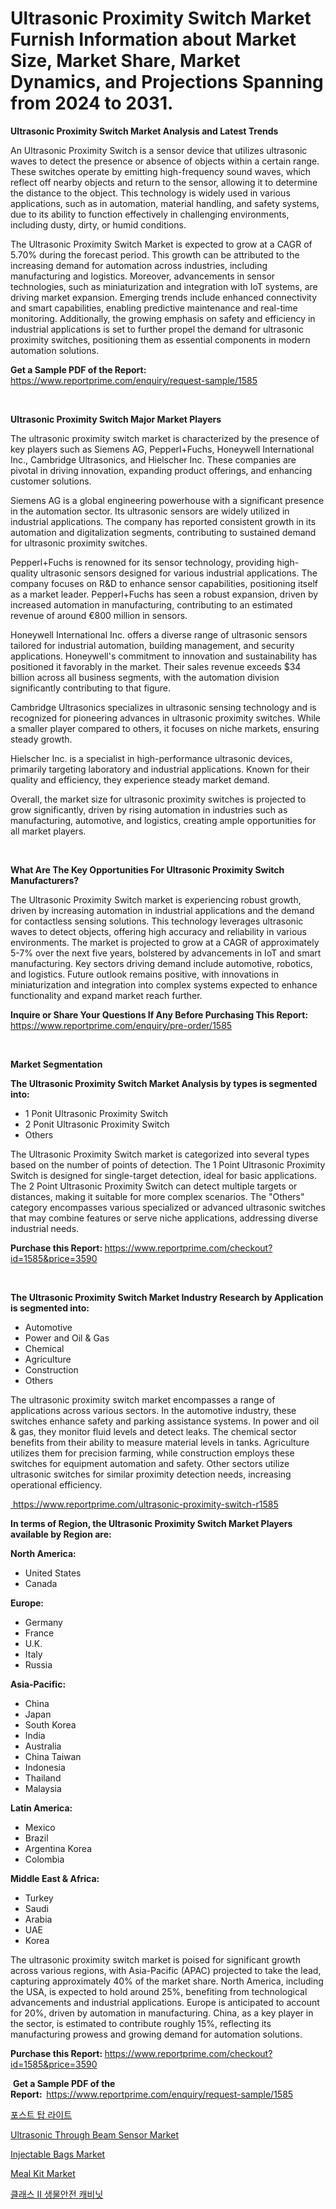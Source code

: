 <p><h1>Ultrasonic Proximity Switch Market Furnish Information about Market Size, Market Share, Market Dynamics, and Projections Spanning from 2024 to 2031.</h1></p><p><strong>Ultrasonic Proximity Switch Market Analysis and Latest Trends</strong></p>
<p><p>An Ultrasonic Proximity Switch is a sensor device that utilizes ultrasonic waves to detect the presence or absence of objects within a certain range. These switches operate by emitting high-frequency sound waves, which reflect off nearby objects and return to the sensor, allowing it to determine the distance to the object. This technology is widely used in various applications, such as in automation, material handling, and safety systems, due to its ability to function effectively in challenging environments, including dusty, dirty, or humid conditions.</p><p>The Ultrasonic Proximity Switch Market is expected to grow at a CAGR of 5.70% during the forecast period. This growth can be attributed to the increasing demand for automation across industries, including manufacturing and logistics. Moreover, advancements in sensor technologies, such as miniaturization and integration with IoT systems, are driving market expansion. Emerging trends include enhanced connectivity and smart capabilities, enabling predictive maintenance and real-time monitoring. Additionally, the growing emphasis on safety and efficiency in industrial applications is set to further propel the demand for ultrasonic proximity switches, positioning them as essential components in modern automation solutions.</p></p>
<p><strong>Get a Sample PDF of the Report:&nbsp;</strong> <a href="https://www.reportprime.com/enquiry/request-sample/1585">https://www.reportprime.com/enquiry/request-sample/1585</a></p>
<p>&nbsp;</p>
<p><strong>Ultrasonic Proximity Switch Major Market Players</strong></p>
<p><p>The ultrasonic proximity switch market is characterized by the presence of key players such as Siemens AG, Pepperl+Fuchs, Honeywell International Inc., Cambridge Ultrasonics, and Hielscher Inc. These companies are pivotal in driving innovation, expanding product offerings, and enhancing customer solutions.</p><p>Siemens AG is a global engineering powerhouse with a significant presence in the automation sector. Its ultrasonic sensors are widely utilized in industrial applications. The company has reported consistent growth in its automation and digitalization segments, contributing to sustained demand for ultrasonic proximity switches.</p><p>Pepperl+Fuchs is renowned for its sensor technology, providing high-quality ultrasonic sensors designed for various industrial applications. The company focuses on R&D to enhance sensor capabilities, positioning itself as a market leader. Pepperl+Fuchs has seen a robust expansion, driven by increased automation in manufacturing, contributing to an estimated revenue of around €800 million in sensors.</p><p>Honeywell International Inc. offers a diverse range of ultrasonic sensors tailored for industrial automation, building management, and security applications. Honeywell's commitment to innovation and sustainability has positioned it favorably in the market. Their sales revenue exceeds $34 billion across all business segments, with the automation division significantly contributing to that figure.</p><p>Cambridge Ultrasonics specializes in ultrasonic sensing technology and is recognized for pioneering advances in ultrasonic proximity switches. While a smaller player compared to others, it focuses on niche markets, ensuring steady growth.</p><p>Hielscher Inc. is a specialist in high-performance ultrasonic devices, primarily targeting laboratory and industrial applications. Known for their quality and efficiency, they experience steady market demand.</p><p>Overall, the market size for ultrasonic proximity switches is projected to grow significantly, driven by rising automation in industries such as manufacturing, automotive, and logistics, creating ample opportunities for all market players.</p></p>
<p>&nbsp;</p>
<p><strong>What Are The Key Opportunities For Ultrasonic Proximity Switch Manufacturers?</strong></p>
<p><p>The Ultrasonic Proximity Switch market is experiencing robust growth, driven by increasing automation in industrial applications and the demand for contactless sensing solutions. This technology leverages ultrasonic waves to detect objects, offering high accuracy and reliability in various environments. The market is projected to grow at a CAGR of approximately 5-7% over the next five years, bolstered by advancements in IoT and smart manufacturing. Key sectors driving demand include automotive, robotics, and logistics. Future outlook remains positive, with innovations in miniaturization and integration into complex systems expected to enhance functionality and expand market reach further.</p></p>
<p><strong>Inquire or Share Your Questions If Any Before Purchasing This Report:</strong> <a href="https://www.reportprime.com/enquiry/pre-order/1585">https://www.reportprime.com/enquiry/pre-order/1585</a></p>
<p>&nbsp;</p>
<p><strong>Market Segmentation</strong></p>
<p><strong>The Ultrasonic Proximity Switch Market Analysis by types is segmented into:</strong></p>
<p><ul><li>1 Ponit Ultrasonic Proximity Switch</li><li>2 Ponit Ultrasonic Proximity Switch</li><li>Others</li></ul></p>
<p><p>The Ultrasonic Proximity Switch market is categorized into several types based on the number of points of detection. The 1 Point Ultrasonic Proximity Switch is designed for single-target detection, ideal for basic applications. The 2 Point Ultrasonic Proximity Switch can detect multiple targets or distances, making it suitable for more complex scenarios. The "Others" category encompasses various specialized or advanced ultrasonic switches that may combine features or serve niche applications, addressing diverse industrial needs.</p></p>
<p><strong>Purchase this Report:&nbsp;</strong><a href="https://www.reportprime.com/checkout?id=1585&price=3590">https://www.reportprime.com/checkout?id=1585&price=3590</a></p>
<p>&nbsp;</p>
<p><strong>The Ultrasonic Proximity Switch Market Industry Research by Application is segmented into:</strong></p>
<p><ul><li>Automotive</li><li>Power and Oil & Gas</li><li>Chemical</li><li>Agriculture</li><li>Construction</li><li>Others</li></ul></p>
<p><p>The ultrasonic proximity switch market encompasses a range of applications across various sectors. In the automotive industry, these switches enhance safety and parking assistance systems. In power and oil & gas, they monitor fluid levels and detect leaks. The chemical sector benefits from their ability to measure material levels in tanks. Agriculture utilizes them for precision farming, while construction employs these switches for equipment automation and safety. Other sectors utilize ultrasonic switches for similar proximity detection needs, increasing operational efficiency.</p></p>
<p><a href="https://www.reportprime.com/ultrasonic-proximity-switch-r1585">&nbsp;https://www.reportprime.com/ultrasonic-proximity-switch-r1585</a></p>
<p><strong>In terms of Region, the Ultrasonic Proximity Switch Market Players available by Region are:</strong></p>
<p>
    <p> <strong> North America: </strong>
        <ul>
            <li>United States</li>
            <li>Canada</li>
        </ul>
        </p> 
    <p> <strong> Europe: </strong>
        <ul>
            <li>Germany</li>
            <li>France</li>
            <li>U.K.</li>
            <li>Italy</li>
            <li>Russia</li>
        </ul>
        </p> 
    <p> <strong> Asia-Pacific: </strong>
        <ul>
            <li>China</li>
            <li>Japan</li>
            <li>South Korea</li>
            <li>India</li>
            <li>Australia</li>
            <li>China Taiwan</li>
            <li>Indonesia</li>
            <li>Thailand</li>
            <li>Malaysia</li>
        </ul>
        </p> 
    <p> <strong> Latin America: </strong>
        <ul>
            <li>Mexico</li>
            <li>Brazil</li>
            <li>Argentina Korea</li>
            <li>Colombia</li>
        </ul>
        </p> 
    <p> <strong> Middle East & Africa: </strong>
        <ul>
            <li>Turkey</li>
            <li>Saudi</li>
            <li>Arabia</li>
            <li>UAE</li>
            <li>Korea</li>
        </ul>
    </p>
    </p>
<p><p>The ultrasonic proximity switch market is poised for significant growth across various regions, with Asia-Pacific (APAC) projected to take the lead, capturing approximately 40% of the market share. North America, including the USA, is expected to hold around 25%, benefiting from technological advancements and industrial applications. Europe is anticipated to account for 20%, driven by automation in manufacturing. China, as a key player in the sector, is estimated to contribute roughly 15%, reflecting its manufacturing prowess and growing demand for automation solutions.</p></p>
<p><strong>Purchase this Report: </strong><a href="https://www.reportprime.com/checkout?id=1585&price=3590">https://www.reportprime.com/checkout?id=1585&price=3590</a></p>
<p>&nbsp;<strong>Get a Sample PDF of the Report:&nbsp;&nbsp;</strong><a href="https://www.reportprime.com/enquiry/request-sample/1585">https://www.reportprime.com/enquiry/request-sample/1585</a></p>
<p><strong></strong></p>
<p><p><a href="https://medium.com/@juliusgy6neace/%ED%8F%AC%EC%8A%A4%ED%8A%B8-%ED%83%91-%EB%9D%BC%EC%9D%B4%ED%8A%B8-%EC%8B%9C%EC%9E%A5-%EC%A0%84%EB%A7%9D-%EB%B0%8F-%EC%8B%9C%EC%9E%A5-%EC%A0%90%EC%9C%A0%EC%9C%A8-%EB%B6%84%EC%84%9D-%EC%84%B1%EC%9E%A5-%EC%B6%94%EC%84%B8-%EB%B0%8F-%EC%8B%9C%EC%9E%A5-%EC%98%88%EC%B8%A1-2024-2031-1e115598a791">포스트 탑 라이트</a></p><p><a href="https://github.com/YashRP12/Market-Research-Report-List-6/blob/main/ultrasonic-through-beam-sensor-market.md">Ultrasonic Through Beam Sensor Market</a></p><p><a href="https://medium.com/@laurenperkins14/global-injectable-bags-market-status-2024-2031-and-forecast-by-region-product-end-use-ebdce16a2135">Injectable Bags Market</a></p><p><a href="https://www.linkedin.com/pulse/meal-kit-market-strategic-insights-product-evolution-segmentation-r57ie?trackingId=L24BWfvoT36Uv6MdMXA8ZA%3D%3D">Meal Kit Market</a></p><p><a href="https://medium.com/@juliusgy6neace/class-ii-%EC%83%9D%EB%AC%BC%EC%95%88%EC%A0%84%EC%BA%90%EB%B9%84%EB%8B%9B-%EC%8B%9C%EC%9E%A5-%EA%B7%9C%EB%AA%A8-%EB%B0%8F-%EC%A0%90%EC%9C%A0%EC%9C%A8-%EB%B6%84%EC%84%9D-%EC%84%B1%EC%9E%A5-%EB%8F%99%ED%96%A5-%EB%B0%8F-%EC%98%88%EC%B8%A1-2024-2031-bbf0b0007227">클래스 II 생물안전 캐비닛</a></p></p>